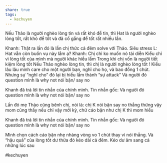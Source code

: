 ```yaml
---
share: true
tags:
  - kechuyen
---
```


Nếu Thảo là người nghèo lòng tin và rất khó để tin, thì Hat là người nghèo lòng tốt, rất khó để tốt và đã cố gắng để tốt rất nhiều lần. 

Khanh:
Thật ra lần đó là lần chị thức cả đêm solve với Thảo. Siêu stress
L:
Hat vẫn còn buồn vụ này lắm ạ?
Khanh:
Chị chỉ ko muốn nó tái diễn
Kiểu chỉ vì lòng tốt của mình mà người khác hiểu lầm
Trong khi chị vốn là người tiết kiệm lòng tốt
Nếu Thảo nghèo lòng tin, thì chị là người nghèo lòng tốt !
Kiểu lâu lâu mình care cho một người bạn, nghĩ cho họ, và bao đồng 1 chút. Nhưng sự “nghĩ cho” đó lại bị hiểu lầm thành “sự attack”
Và người đó question mình là why not nói bận/ say no

Khanh đã trả lời tin nhắn của chính mình. Tin nhắn gốc:
Và người đó question mình là why not nói bận/ say no

Lần đó mẹ Thảo cũng bênh chị, nói là: chị K nói bận say no thẳng thừng vậy mom cũng thấy nếu chỉ vậy mới kỳ, chứ cáo bận như chị K thì mom hiểu

Khanh đã trả lời tin nhắn của chính mình. Tin nhắn gốc:
Và người đó question mình là why not nói bận/ say no

Mình chọn cách cáo bận nhẹ nhàng vòng vo 1 chút thay vì nói thẳng. Và “hậu quả” của lòng tốt dư thừa đó kéo dài cả đêm. Kéo dư âm sang cả những lúc sau

#kechuyen